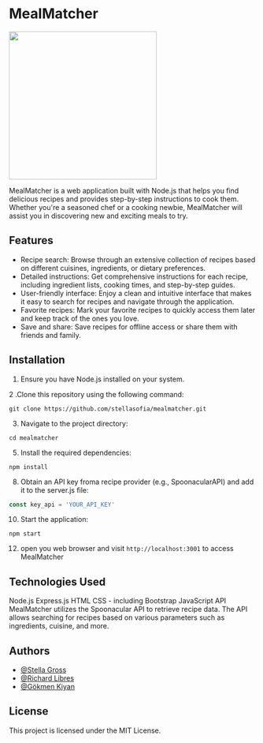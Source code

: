 # MealMatcher

<img src="https://github.com/stellasofia/MealMatcher/assets/114345541/30ea7eff-9add-457f-ae0b-53d3cdf7e1e0" width="300">

MealMatcher is a web application built with Node.js that helps you find delicious recipes and provides step-by-step instructions to cook them. 
Whether you're a seasoned chef or a cooking newbie, MealMatcher will assist you in discovering new and exciting meals to try.

## Features
- Recipe search: Browse through an extensive collection of recipes based on different cuisines, ingredients, or dietary preferences.
- Detailed instructions: Get comprehensive instructions for each recipe, including ingredient lists, cooking times, and step-by-step guides.
- User-friendly interface: Enjoy a clean and intuitive interface that makes it easy to search for recipes and navigate through the application.
- Favorite recipes: Mark your favorite recipes to quickly access them later and keep track of the ones you love.
- Save and share: Save recipes for offline access or share them with friends and family.

## Installation


1. Ensure you have Node.js installed on your system.

2 .Clone this repository using the following command:
```git
git clone https://github.com/stellasofia/mealmatcher.git
```

3. Navigate to the project directory:
```git
cd mealmatcher
```

5. Install the required dependencies:
```npm
npm install
```

8. Obtain an API key froma  recipe provider (e.g., SpoonacularAPI) and add it to the server.js file:
```javascript
const key_api = 'YOUR_API_KEY'
```

10. Start the application:
```npm
npm start
```

12. open you web browser and visit `http://localhost:3001` to access MealMatcher

## Technologies Used
Node.js
Express.js
HTML
CSS - including Bootstrap
JavaScript
API
MealMatcher utilizes the Spoonacular API to retrieve recipe data. The API allows searching for recipes based on various parameters such as ingredients, cuisine, and more.

## Authors

- [@Stella Gross](https://github.com/stellasofia)
- [@Richard Libres](https://github.com/bjugoy)
- [@Gökmen Kiyan](https://github.com/GoekmenKiyan)


## License
This project is licensed under the MIT License.
